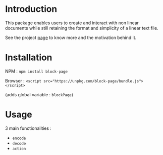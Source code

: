 # Introduction 

This package enables users to create and interact with non linear documents while still retaining the format and simplicity of a linear text file. 

See the project [page](https://shubhvjain.github.io/block-page/) to know more and the motivation behind it. 

# Installation 

NPM : `npm install block-page`

Browser : `<script src="https://unpkg.com/block-page/bundle.js"></script>`

(adds global variable : `blockPage`)

# Usage 

3 main functionalities :
- `encode`
- `decode`
- `action`